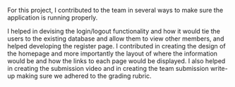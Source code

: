 For this project, I contributed to the team in several ways to make sure the application is running properly.

I helped in devising the login/logout functionality and how it would tie the users to the existing database and allow them to view other members, and helped developing the register page.
I contributed in creating the design of the homepage and more importantly the layout of where the information would be and how the links to each page would be displayed.
I also helped in creating the submission video and in creating the team submission write-up making sure we adhered to the grading rubric.
